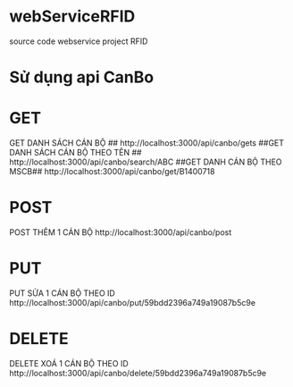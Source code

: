 # webServiceRFID
source code webservice project RFID
# Sử dụng api CanBo
# GET
GET DANH SÁCH CÁN BỘ ##
http://localhost:3000/api/canbo/gets
##GET DANH SÁCH CÁN BỘ THEO TÊN ##
http://localhost:3000/api/canbo/search/ABC
##GET DANH CÁN BỘ THEO MSCB##
http://localhost:3000/api/canbo/get/B1400718
# POST
POST THÊM 1 CÁN BỘ
http://localhost:3000/api/canbo/post
# PUT
PUT SỬA 1 CÁN BỘ THEO ID
http://localhost:3000/api/canbo/put/59bdd2396a749a19087b5c9e
# DELETE
DELETE XOÁ 1 CÁN BỘ THEO ID
http://localhost:3000/api/canbo/delete/59bdd2396a749a19087b5c9e
